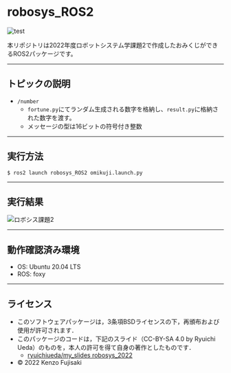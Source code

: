 # robosys_ROS2
![test](https://github.com/Kenzo-Fujisaki/robosys_ROS2/actions/workflows/test.yml/badge.svg)

本リポジトリは2022年度ロボットシステム学課題2で作成したおみくじができるROS2パッケージです。

---

## トピックの説明
* `/number`
    * `fortune.py`にてランダム生成される数字を格納し、`result.py`に格納された数字を渡す。
    * メッセージの型は16ビットの符号付き整数

---

## 実行方法
  ```
  $ ros2 launch robosys_ROS2 omikuji.launch.py
  ```

---

## 実行結果
![ロボシス課題2](https://user-images.githubusercontent.com/85381022/210080607-9b6f2ae1-989f-4029-9da9-cf444abd38a4.png)

---

## 動作確認済み環境
* OS: Ubuntu 20.04 LTS
* ROS: foxy

---

## ライセンス

  * このソフトウェアパッケージは，3条項BSDライセンスの下，再頒布および使用が許可されます．
  * このパッケージのコードは，下記のスライド（CC-BY-SA 4.0 by Ryuichi Ueda）のものを，本人の許可を得て自身の著作としたものです．
      * [ryuichiueda/my_slides robosys_2022](https://github.com/ryuichiueda/my_slides/tree/master/robosys_2022)
  * © 2022 Kenzo Fujisaki